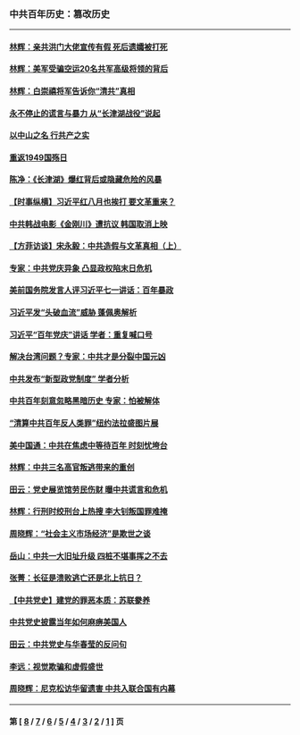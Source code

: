 ### 中共百年历史：篡改历史
---
#### [林辉：亲共洪门大佬宣传有假 死后遗孀被打死](../../pages/nf1176115/n14057205.md?09190430) 
#### [林辉：美军受骗空运20名共军高级将领的背后](../../pages/nf1176115/n14052185.md?09190430) 
#### [林辉：白崇禧将军告诉你“清共”真相](../../pages/nf1176115/n14044216.md?09190430) 
#### [永不停止的谎言与暴力 从“长津湖战役”说起](../../pages/nf1176115/n13494094.md?09190430) 
#### [以中山之名 行共产之实](../../pages/nf1176115/n13346437.md?09190430) 
#### [重返1949国殇日](../../pages/nf1176115/n13346372.md?09190430) 
#### [陈净：《长津湖》爆红背后或隐藏危险的风暴](../../pages/nf1176115/n13314364.md?09190430) 
#### [【时事纵横】习近平红八月也挨打 要文革重来？](../../pages/nf1176115/n13231393.md?09190430) 
#### [中共韩战电影《金刚川》遭抗议 韩国取消上映](../../pages/nf1176115/n13219114.md?09190430) 
#### [【方菲访谈】宋永毅：中共造假与文革真相（上）](../../pages/nf1176115/n13200760.md?09190430) 
#### [专家：中共党庆异象 凸显政权陷末日危机](../../pages/nf1176115/n13067084.md?09190430) 
#### [美前国务院发言人评习近平七一讲话：百年暴政](../../pages/nf1176115/n13066986.md?09190430) 
#### [习近平发“头破血流”威胁 蓬佩奥解析](../../pages/nf1176115/n13063604.md?09190430) 
#### [习近平“百年党庆”讲话 学者：重复喊口号](../../pages/nf1176115/n13061411.md?09190430) 
#### [解决台湾问题？专家：中共才是分裂中国元凶](../../pages/nf1176115/n13060811.md?09190430) 
#### [中共发布“新型政党制度” 学者分析](../../pages/nf1176115/n13056354.md?09190430) 
#### [中共百年刻意忽略黑暗历史 专家：怕被解体](../../pages/nf1176115/n13056056.md?09190430) 
#### [“清算中共百年反人类罪”纽约法拉盛图片展](../../pages/nf1176115/n13052220.md?09190430) 
#### [美中国通：中共在焦虑中等待百年 时刻忧垮台](../../pages/nf1176115/n13048820.md?09190430) 
#### [林辉：中共三名高官叛逃带来的重创](../../pages/nf1176115/n13035206.md?09190430) 
#### [田云：党史展览馆劳民伤财 曝中共谎言和危机](../../pages/nf1176115/n13033900.md?09190430) 
#### [林辉：行刑时绞刑台上热搜 李大钊叛国罪难掩](../../pages/nf1176115/n13031965.md?09190430) 
#### [周晓辉：“社会主义市场经济”是欺世之谈](../../pages/nf1176115/n13024090.md?09190430) 
#### [岳山：中共一大旧址升级 四桩不堪事挥之不去](../../pages/nf1176115/n13021697.md?09190430) 
#### [张菁：长征是溃败逃亡还是北上抗日？](../../pages/nf1176115/n13020585.md?09190430) 
#### [【中共党史】建党的罪恶本质：苏联豢养](../../pages/nf1176115/n13011888.md?09190430) 
#### [中共党史披露当年如何麻痹美国人](../../pages/nf1176115/n12966400.md?09190430) 
#### [田云：中共党史与华春莹的反问句](../../pages/nf1176115/n12765178.md?09190430) 
#### [李远：视觉欺骗和虚假盛世](../../pages/nf1176115/n12993376.md?09190430) 
#### [周晓辉：尼克松访华留遗害 中共入联合国有内幕](../../pages/nf1176115/n12991422.md?09190430) 

---
#### 第 [ [8](./8.md?09190430) / [7](./7.md?09190430) / [6](./6.md?09190430) / [5](./5.md?09190430) / [4](./4.md?09190430) / [3](./3.md?09190430) / [2](./2.md?09190430) / [1](./1.md?09190430) ] 页
